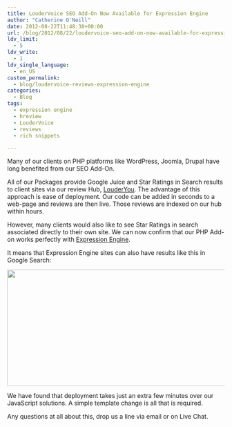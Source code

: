 ```yaml
---
title: LouderVoice SEO Add-On Now Available for Expression Engine
author: "Catherine O'Neill"
date: 2012-08-22T11:48:38+00:00
url: /blog/2012/08/22/loudervoice-seo-add-on-now-available-for-expression-engine/
ldv_limit:
  - 5
ldv_write:
  - 1
ldv_single_language:
  - en_US
custom_permalink:
  - blog/loudervoice-reviews-expression-engine
categories:
  - Blog
tags:
  - expression engine
  - hreview
  - LouderVoice
  - reviews
  - rich snippets

---
```

Many of our clients on PHP platforms like WordPress, Joomla, Drupal have long benefited from our SEO Add-On.

All of our Packages provide Google Juice and Star Ratings in Search results to client sites via our review Hub, [LouderYou][1]. The advantage of this approach is ease of deployment. Our code can be added in seconds to a web-page and reviews are then live. Those reviews are indexed on our hub within hours.

However, many clients would also like to see Star Ratings in search associated directly to their own site. We can now confirm that our PHP Add-on works perfectly with [Expression Engine][2].

It means that Expression Engine sites can also have results like this in Google Search:

[<img class="wp-image-2722 aligncenter" title="astutehr" src="https://www.loudervoice.com/wp-content/uploads/2012/05/02/loudervoice-reviews-seo-add-on-for-asp-net-just-released/astutehr1.png" alt="" width="554" height="269" />][3]

We have found that deployment takes just an extra few minutes over our JavaScript solutions. A simple template change is all that is required.

Any questions at all about this, drop us a line via email or on Live Chat.

 [1]: http://www.louderyou.com/
 [2]: http://expressionengine.com/
 [3]: https://www.loudervoice.com/wp-content/uploads/2012/05/02/loudervoice-reviews-seo-add-on-for-asp-net-just-released/astutehr1.png